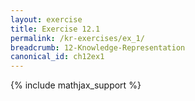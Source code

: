 ```yaml
---
layout: exercise
title: Exercise 12.1
permalink: /kr-exercises/ex_1/
breadcrumb: 12-Knowledge-Representation
canonical_id: ch12ex1
---
```


{% include mathjax_support %}

